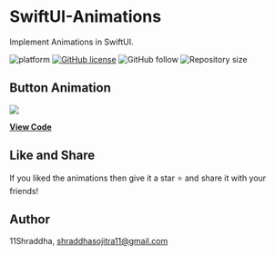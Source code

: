 # SwiftUI-Animations
Implement Animations in SwiftUI.

![platform](https://img.shields.io/badge/platform-iOS-orange)
[![GitHub license](https://img.shields.io/badge/License-Apache2.0-blue.svg)](LICENSE)
![GitHub follow](https://img.shields.io/github/followers/11Shraddha?style=social)
![Repository size](https://img.shields.io/gitlab/repo-size/shraddha.sojitra/SwiftUI-Animations)

    

## Button Animation

![ ](https://gitlab.com/shraddha.sojitra/swiftui-animations/-/blob/master/button_animation.gif)


[**View Code**](https://gitlab.com/shraddha.sojitra/swiftui-animations/-/tree/master/AnimatedButton)


## Like and Share
If you liked the animations then  give it a star ⭐️ and share it with your friends!

## Author

11Shraddha, shraddhasojitra11@gmail.com
